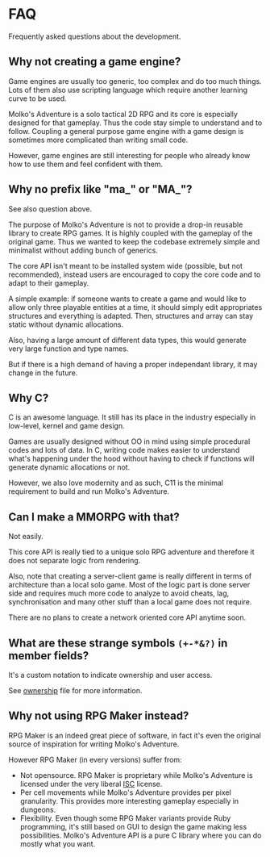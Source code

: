 # FAQ

Frequently asked questions about the development.

## Why not creating a game engine?

Game engines are usually too generic, too complex and do too much things. Lots
of them also use scripting language which require another learning curve to be
used.

Molko's Adventure is a solo tactical 2D RPG and its core is especially designed
for that gameplay. Thus the code stay simple to understand and to follow.
Coupling a general purpose game engine with a game design is sometimes more
complicated than writing small code.

However, game engines are still interesting for people who already know how to
use them and feel confident with them.

## Why no prefix like "ma_" or "MA_"?

See also question above.

The purpose of Molko's Adventure is not to provide a drop-in reusable library
to create RPG games. It is highly coupled with the gameplay of the original
game. Thus we wanted to keep the codebase extremely simple and minimalist
without adding bunch of generics.

The core API isn't meant to be installed system wide (possible, but not
recommended), instead users are encouraged to copy the core code and to adapt
to their gameplay.

A simple example: if someone wants to create a game and would like to allow
only three playable entities at a time, it should simply edit appropriates
structures and everything is adapted. Then, structures and array can stay
static without dynamic allocations.

Also, having a large amount of different data types, this would generate very
large function and type names.

But if there is a high demand of having a proper independant library, it may
change in the future.

## Why C?

C is an awesome language. It still has its place in the industry especially in
low-level, kernel and game design.

Games are usually designed without OO in mind using simple procedural codes and
lots of data. In C, writing code makes easier to understand what's happening
under the hood without having to check if functions will generate dynamic
allocations or not.

However, we also love modernity and as such, C11 is the minimal requirement to
build and run Molko's Adventure.

## Can I make a MMORPG with that?

Not easily.

This core API is really tied to a unique solo RPG adventure and therefore it
does not separate logic from rendering.

Also, note that creating a server-client game is really different in terms of
architecture than a local solo game. Most of the logic part is done server side
and requires much more code to analyze to avoid cheats, lag, synchronisation and
many other stuff than a local game does not require.

There are no plans to create a network oriented core API anytime soon.

## What are these strange symbols `(+-*&?)` in member fields?

It's a custom notation to indicate ownership and user access.

See [ownership](ownership.md) file for more information.

## Why not using RPG Maker instead?

RPG Maker is an indeed great piece of software, in fact it's even the original
source of inspiration for writing Molko's Adventure.

However RPG Maker (in every versions) suffer from:

- Not opensource. RPG Maker is proprietary while Molko's Adventure is licensed
  under the very liberal [ISC][] license.
- Per cell movements while Molko's Adventure provides per pixel granularity.
  This provides more interesting gameplay especially in dungeons.
- Flexibility. Even though some RPG Maker variants provide Ruby programming,
  it's still based on GUI to design the game making less possibilities. Molko's
  Adventure API is a pure C library where you can do mostly what you want.

[ISC]: https://opensource.org/licenses/ISC
